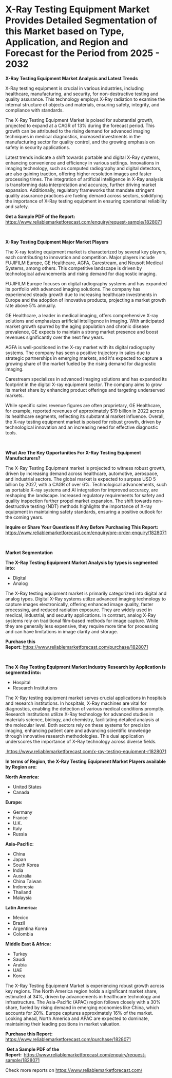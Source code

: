 <p><h1>X-Ray Testing Equipment Market Provides Detailed Segmentation of this Market based on Type, Application, and Region and Forecast for the Period from 2025 - 2032</h1></p><p><strong>X-Ray Testing Equipment Market Analysis and Latest Trends</strong></p>
<p><p>X-Ray testing equipment is crucial in various industries, including healthcare, manufacturing, and security, for non-destructive testing and quality assurance. This technology employs X-Ray radiation to examine the internal structure of objects and materials, ensuring safety, integrity, and compliance with standards.</p><p>The X-Ray Testing Equipment Market is poised for substantial growth, projected to expand at a CAGR of 13% during the forecast period. This growth can be attributed to the rising demand for advanced imaging techniques in medical diagnostics, increased investments in the manufacturing sector for quality control, and the growing emphasis on safety in security applications. </p><p>Latest trends indicate a shift towards portable and digital X-Ray systems, enhancing convenience and efficiency in various settings. Innovations in imaging technology, such as computed radiography and digital detectors, are also gaining traction, offering higher resolution images and faster processing times. The integration of artificial intelligence in X-Ray analysis is transforming data interpretation and accuracy, further driving market expansion. Additionally, regulatory frameworks that mandate stringent quality assurance practices are fueling demand across sectors, solidifying the importance of X-Ray testing equipment in ensuring operational reliability and safety.</p></p>
<p><strong>Get a Sample PDF of the Report:&nbsp;</strong> <a href="https://www.reliablemarketforecast.com/enquiry/request-sample/1828071?utm_campaign=3062&utm_medium=2&utm_source=Github&utm_content=ia&utm_term=05032025&utm_id=x-ray-testing-equipment">https://www.reliablemarketforecast.com/enquiry/request-sample/1828071</a></p>
<p>&nbsp;</p>
<p><strong>X-Ray Testing Equipment Major Market Players</strong></p>
<p><p>The X-ray testing equipment market is characterized by several key players, each contributing to innovation and competition. Major players include FUJIFILM Europe, GE Healthcare, AGFA, Carestream, and Neusoft Medical Systems, among others. This competitive landscape is driven by technological advancements and rising demand for diagnostic imaging.</p><p>FUJIFILM Europe focuses on digital radiography systems and has expanded its portfolio with advanced imaging solutions. The company has experienced steady growth due to increasing healthcare investments in Europe and the adoption of innovative products, projecting a market growth rate above 5% annually.</p><p>GE Healthcare, a leader in medical imaging, offers comprehensive X-ray solutions and emphasizes artificial intelligence in imaging. With anticipated market growth spurred by the aging population and chronic disease prevalence, GE expects to maintain a strong market presence and boost revenues significantly over the next few years.</p><p>AGFA is well-positioned in the X-ray market with its digital radiography systems. The company has seen a positive trajectory in sales due to strategic partnerships in emerging markets, and it's expected to capture a growing share of the market fueled by the rising demand for diagnostic imaging.</p><p>Carestream specializes in advanced imaging solutions and has expanded its footprint in the digital X-ray equipment sector. The company aims to grow its market share by enhancing product offerings and targeting underserved markets.</p><p>While specific sales revenue figures are often proprietary, GE Healthcare, for example, reported revenues of approximately $19 billion in 2022 across its healthcare segments, reflecting its substantial market influence. Overall, the X-ray testing equipment market is poised for robust growth, driven by technological innovation and an increasing need for effective diagnostic tools.</p></p>
<p>&nbsp;</p>
<p><strong>What Are The Key Opportunities For X-Ray Testing Equipment Manufacturers?</strong></p>
<p><p>The X-Ray Testing Equipment market is projected to witness robust growth, driven by increasing demand across healthcare, automotive, aerospace, and industrial sectors. The global market is expected to surpass USD 5 billion by 2027, with a CAGR of over 6%. Technological advancements, such as portable X-ray systems and AI integration for improved accuracy, are reshaping the landscape. Increased regulatory requirements for safety and quality inspection further propel market expansion. The shift towards non-destructive testing (NDT) methods highlights the importance of X-ray equipment in maintaining safety standards, ensuring a positive outlook for the coming years.</p></p>
<p><strong>Inquire or Share Your Questions If Any Before Purchasing This Report:</strong> <a href="https://www.reliablemarketforecast.com/enquiry/pre-order-enquiry/1828071?utm_campaign=3062&utm_medium=2&utm_source=Github&utm_content=ia&utm_term=05032025&utm_id=x-ray-testing-equipment">https://www.reliablemarketforecast.com/enquiry/pre-order-enquiry/1828071</a></p>
<p>&nbsp;</p>
<p><strong>Market Segmentation</strong></p>
<p><strong>The X-Ray Testing Equipment Market Analysis by types is segmented into:</strong></p>
<p><ul><li>Digital</li><li>Analog</li></ul></p>
<p><p>The X-Ray testing equipment market is primarily categorized into digital and analog types. Digital X-Ray systems utilize advanced imaging technology to capture images electronically, offering enhanced image quality, faster processing, and reduced radiation exposure. They are widely used in medical, industrial, and security applications. In contrast, analog X-Ray systems rely on traditional film-based methods for image capture. While they are generally less expensive, they require more time for processing and can have limitations in image clarity and storage.</p></p>
<p><strong>Purchase this Report:&nbsp;</strong><a href="https://www.reliablemarketforecast.com/purchase/1828071?utm_campaign=3062&utm_medium=2&utm_source=Github&utm_content=ia&utm_term=05032025&utm_id=x-ray-testing-equipment">https://www.reliablemarketforecast.com/purchase/1828071</a></p>
<p>&nbsp;</p>
<p><strong>The X-Ray Testing Equipment Market Industry Research by Application is segmented into:</strong></p>
<p><ul><li>Hospital</li><li>Research Institutions</li></ul></p>
<p><p>The X-Ray testing equipment market serves crucial applications in hospitals and research institutions. In hospitals, X-Ray machines are vital for diagnostics, enabling the detection of various medical conditions promptly. Research institutions utilize X-Ray technology for advanced studies in materials science, biology, and chemistry, facilitating detailed analysis at the molecular level. Both sectors rely on these systems for precision imaging, enhancing patient care and advancing scientific knowledge through innovative research methodologies. This dual application underscores the importance of X-Ray technology across diverse fields.</p></p>
<p><a href="https://www.reliablemarketforecast.com/x-ray-testing-equipment-r1828071?utm_campaign=3062&utm_medium=2&utm_source=Github&utm_content=ia&utm_term=05032025&utm_id=x-ray-testing-equipment">&nbsp;https://www.reliablemarketforecast.com/x-ray-testing-equipment-r1828071</a></p>
<p><strong>In terms of Region, the X-Ray Testing Equipment Market Players available by Region are:</strong></p>
<p>
    <p> <strong> North America: </strong>
        <ul>
            <li>United States</li>
            <li>Canada</li>
        </ul>
        </p> 
    <p> <strong> Europe: </strong>
        <ul>
            <li>Germany</li>
            <li>France</li>
            <li>U.K.</li>
            <li>Italy</li>
            <li>Russia</li>
        </ul>
        </p> 
    <p> <strong> Asia-Pacific: </strong>
        <ul>
            <li>China</li>
            <li>Japan</li>
            <li>South Korea</li>
            <li>India</li>
            <li>Australia</li>
            <li>China Taiwan</li>
            <li>Indonesia</li>
            <li>Thailand</li>
            <li>Malaysia</li>
        </ul>
        </p> 
    <p> <strong> Latin America: </strong>
        <ul>
            <li>Mexico</li>
            <li>Brazil</li>
            <li>Argentina Korea</li>
            <li>Colombia</li>
        </ul>
        </p> 
    <p> <strong> Middle East & Africa: </strong>
        <ul>
            <li>Turkey</li>
            <li>Saudi</li>
            <li>Arabia</li>
            <li>UAE</li>
            <li>Korea</li>
        </ul>
    </p>
    </p>
<p><p>The X-Ray Testing Equipment Market is experiencing robust growth across key regions. The North America region holds a significant market share, estimated at 34%, driven by advancements in healthcare technology and infrastructure. The Asia-Pacific (APAC) region follows closely with a 30% share, fueled by rising demand in emerging economies like China, which accounts for 20%. Europe captures approximately 16% of the market. Looking ahead, North America and APAC are expected to dominate, maintaining their leading positions in market valuation.</p></p>
<p><strong>Purchase this Report: </strong><a href="https://www.reliablemarketforecast.com/purchase/1828071?utm_campaign=3062&utm_medium=2&utm_source=Github&utm_content=ia&utm_term=05032025&utm_id=x-ray-testing-equipment">https://www.reliablemarketforecast.com/purchase/1828071</a></p>
<p>&nbsp;<strong>Get a Sample PDF of the Report:&nbsp;&nbsp;</strong><a href="https://www.reliablemarketforecast.com/enquiry/request-sample/1828071?utm_campaign=3062&utm_medium=2&utm_source=Github&utm_content=ia&utm_term=05032025&utm_id=x-ray-testing-equipment">https://www.reliablemarketforecast.com/enquiry/request-sample/1828071</a></p>
<p><strong></strong></p>
<p>Check more reports on <a href="https://www.reliablemarketforecast.com/?utm_campaign=3062&utm_medium=2&utm_source=Github&utm_content=ia&utm_term=05032025&utm_id=x-ray-testing-equipment">https://www.reliablemarketforecast.com/</a></p>